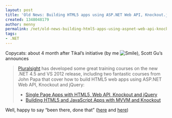 ```yaml
---
layout: post
title: 'Old News: Building HTML5 apps using ASP.NET Web API, Knockout.js and jQuery'
created: 1348048179
author: menny
permalink: /net/old-news-building-html5-apps-using-aspnet-web-api-knockoutjs-and-jquery
tags:
- .NET
---
```

<p>Copycats: about 4 month after Tikal’s initiative (by me <img style="border-bottom-style: none; border-left-style: none; border-top-style: none; border-right-style: none" class="wlEmoticon wlEmoticon-smile" alt="Smile" src="http://www.onemenny.com/blog/wp-content/uploads/2012/09/wlEmoticon-smile.png">), Scott Gu’s announces<br />
<blockquote>
<p><a href="http://pluralsight.com">Pluralsight</a> has developed some great training courses on the new .NET 4.5 and VS 2012 release, including two fantastic courses from John Papa that cover how to build HTML5 web apps using ASP.NET Web API, Knockout and jQuery:
<ul>
<li><a href="http://pluralsight.com/training/Courses/TableOfContents/spa">Single Page Apps with HTML5, Web API, Knockout and jQuery</a>
<li><a href="http://pluralsight.com/training/Courses/TableOfContents/knockout-mvvm">Building HTML5 and JavaScript Apps with MVVM and Knockout</a></li>
</ul>
</blockquote>
<p>Well, happy to say “been there, done that” (<a title="http://www.onemenny.com/blog/tag/knockout/" href="http://www.onemenny.com/blog/tag/knockout/">here</a> and <a href="https://github.com/tikalk/releaseit" target="_blank">here</a>)</p>
